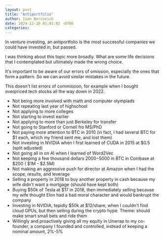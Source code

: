 ```yaml
---
layout: post
title: "Antiportfolio"
author: Ivan Bercovich
date: 2024-12-10 01:01:02 -0700
categories:
---
```


In venture investing, an antiportfolio is the most successful companies we could have invested in, but passed.

I was thinking about this topic more broadly. What are some life decisions that I contemplated but ultimately made the wrong choice.

It's important to be aware of our errors of omission, especially the ones that form a pattern. So we can avoid similar mistakes in the future.

This doesn't list errors of commission, for example when I bought overpriced tech stocks all the way down in 2022.

- Not being more involved with math and computer olympiads
- Not repeating last year of highschool
- Not applying to more colleges
- Not starting to invest earlier
- Not applying to more than just Berkeley for transfer
- Not going to Stanford or Cornell fro MS/PhD
- Not paying more attention to BTC in 2010 (in fact, I had several BTC for $1 each, which my friend sent me, and lost them)
- Not investing in NVIDIA when I first learned of CUDA in 2015 at $0.5 (split adjusted)
- Not going all in on AI when I learned of Word2Vec
- Not keeping a few thousand dollars $2000-$5000 in BTC in Coinbase at $200 ( $1M - $2.5M)
- Not making an aggressive push for director at Amazon when I had the scope, results, and leverage
- Selling a property in 2018 to buy another property in cash because my wife didn't want a mortgage (should have kept both)
- Buying $50k of Tesla at $17 in 2018, then immediately selling because my wife thought Elon had a bad moral character and would bankrupt the company
- Investing in NVIDIA, tepidly $50k at $12/share, when I couldn't find cloud GPUs, but then selling during the crypto hype. Theme: should make smart small bets and ride them
- Willingly and proactively giving all my equity in Unwrap to my co-founder, a company I founded and controlled, instead of keeping a nominal amount, 2%-5%
